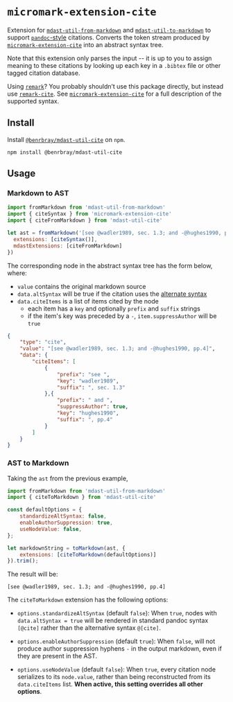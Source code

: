 # `micromark-extension-cite`

Extension for [`mdast-util-from-markdown`](https://github.com/syntax-tree/mdast-util-from-markdown) and
[`mdast-util-to-markdown`](https://github.com/syntax-tree/mdast-util-to-markdown) to support [`pandoc`-style](https://pandoc.org/MANUAL.html#extension-citations) citations.  Converts the token stream produced by [`micromark-extension-cite`](https://github.com/benrbray/remark-cite/tree/master/micromark-extension-cite) into an abstract syntax tree.  

Note that this extension only parses the input -- it is up to you to assign meaning to these citations by looking up each key in a `.bibtex` file or other tagged citation database.

Using [`remark`](https://github.com/remarkjs/remark)?  You probably shouldn’t use this package directly, but instead use [`remark-cite`](https://github.com/benrbray/remark-cite/tree/master/remark-cite).  See [`micromark-extension-cite`](https://github.com/benrbray/remark-cite/tree/master/micromark-extension-cite) for a full description of the supported syntax.

## Install

Install [`@benrbray/mdast-util-cite`]() on `npm`.

```
npm install @benrbray/mdast-util-cite
```

## Usage

### Markdown to AST

```javascript
import fromMarkdown from 'mdast-util-from-markdown'
import { citeSyntax } from 'micromark-extension-cite'
import { citeFromMarkdown } from 'mdast-util-cite'

let ast = fromMarkdown('[see @wadler1989, sec. 1.3; and -@hughes1990, pp.4]', {
  extensions: [citeSyntax()],
  mdastExtensions: [citeFromMarkdown]
})
```

The corresponding node in the abstract syntax tree has the form below, where:

* `value` contains the original markdown source
* `data.altSyntax` will be true if the citation uses the [alternate syntax](https://github.com/benrbray/remark-cite/tree/master/micromark-extension-cite#syntax)
* `data.citeItems` is a list of items cited by the node
    * each item has a `key` and optionally `prefix` and `suffix` strings
	* if the item's key was preceded by a `-`, `item.suppressAuthor` will be `true`

```json
{
	"type": "cite",
	"value": "[see @wadler1989, sec. 1.3; and -@hughes1990, pp.4]",
	"data": {
		"citeItems": [
			{
				"prefix": "see ",
				"key": "wadler1989",
				"suffix": ", sec. 1.3"
			},{
				"prefix": " and ",
				"suppressAuthor": true,
				"key": "hughes1990",
				"suffix": ", pp.4"
			}
		]
	}
}
```

### AST to Markdown

Taking the `ast` from the previous example,

```javascript
import fromMarkdown from 'mdast-util-from-markdown'
import { citeToMarkdown } from 'mdast-util-cite'

const defaultOptions = {
	standardizeAltSyntax: false,
	enableAuthorSuppression: true,
	useNodeValue: false,
};

let markdownString = toMarkdown(ast, {
	extensions: [citeToMarkdown(defaultOptions)]
}).trim();
```

The result will be:

```
[see @wadler1989, sec. 1.3; and -@hughes1990, pp.4]
```

The `citeToMarkdown` extension has the following options:

* `options.standardizeAltSyntax` (default `false`):  When `true`, nodes with `data.altSyntax = true` will be rendered in standard pandoc syntax `[@cite]` rather than the alternative syntax `@[cite]`.

* `options.enableAuthorSuppression` (default `true`):   When `false`, will not produce author suppression hyphens `-` in the output markdown, even if they are present in the AST.

* `options.useNodeValue` (default `false`):  When `true`, every citation node serializes to its `node.value`, rather than being reconstructed from its `data.citeItems` list.  **When active, this setting overrides all other options**. 